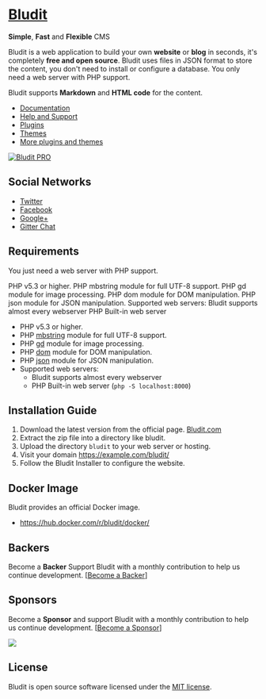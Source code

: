[Bludit](https://www.bludit.com/)
================================
**Simple**, **Fast** and **Flexible** CMS

Bludit is a web application to build your own **website** or **blog** in seconds, it's completely **free and open source**. Bludit uses files in JSON format to store the content, you don't need to install or configure a database. You only need a web server with PHP support.

Bludit supports **Markdown** and **HTML code** for the content.

- [Documentation](https://docs.bludit.com)
- [Help and Support](https://forum.bludit.org)
- [Plugins](https://plugins.bludit.com)
- [Themes](https://themes.bludit.com)
- [More plugins and themes](https://forum.bludit.org/viewforum.php?f=14)

[![Bludit PRO](https://img.shields.io/badge/Bludit-PRO-blue.svg)](https://pro.bludit.com/)

Social Networks
---------------

- [Twitter](https://twitter.com/bludit)
- [Facebook](https://www.facebook.com/bluditcms)
- [Google+](https://plus.google.com/+Bluditcms)
- [Gitter Chat](https://gitter.im/bludit/support)

Requirements
------------

You just need a web server with PHP support.

PHP v5.3 or higher.
PHP mbstring module for full UTF-8 support.
PHP gd module for image processing.
PHP dom module for DOM manipulation.
PHP json module for JSON manipulation.
Supported web servers:
Bludit supports almost every webserver
PHP Built-in web server

- PHP v5.3 or higher.
- PHP [mbstring](http://php.net/manual/en/book.mbstring.php) module for full UTF-8 support.
- PHP [gd](http://php.net/manual/en/book.image.php) module for image processing.
- PHP [dom](http://php.net/manual/en/book.dom.php) module for DOM manipulation.
- PHP [json](http://php.net/manual/en/book.json.php) module for JSON manipulation.
- Supported web servers:
   * Bludit supports almost every webserver
   * PHP Built-in web server (`php -S localhost:8000`)

Installation Guide
------------------

1. Download the latest version from the official page. [Bludit.com](https://www.bludit.com)
2. Extract the zip file into a directory like bludit.
3. Upload the directory `bludit` to your web server or hosting.
4. Visit your domain https://example.com/bludit/
5. Follow the Bludit Installer to configure the website.

Docker Image
------------
Bludit provides an official Docker image.
- https://hub.docker.com/r/bludit/docker/

Backers
-------
Become a **Backer** Support Bludit with a monthly contribution to help us continue development. [[Become a Backer](https://opencollective.com/bludit#backer)]

Sponsors
--------
Become a **Sponsor** and support Bludit with a monthly contribution to help us continue development. [[Become a Sponsor](https://opencollective.com/bludit#sponsor)]

<a href="https://opencollective.com/bludit/sponsor/0/website" target="_blank"><img src="https://opencollective.com/bludit/sponsor/0/avatar.svg"></a>

License
-------
Bludit is open source software licensed under the [MIT license](https://tldrlegal.com/license/mit-license).
